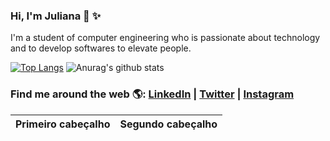 ### Hi, I'm Juliana 👋 :sparkles:

I'm a student of computer engineering who is passionate about technology and to develop softwares to elevate people.

[![Top Langs](https://github-readme-stats.vercel.app/api/top-langs/?username=julianaibiapina&layout=compact&count_private=true)](https://github.com/anuraghazra/github-readme-stats) ![Anurag's github stats](https://github-readme-stats.vercel.app/api?username=julianaibiapina&hide=prs,issues,contribs&count_private=true&show_icons=true)


### Find me around the web 🌎: <a href="https://www.linkedin.com/in/julianaibiapina/">LinkedIn</a> | <a href="https://twitter.com/Ju_Ibiapina">Twitter</a> | <a href="https://www.instagram.com/juliana_ibiapina/">Instagram</a>

| Primeiro cabeçalho  |  Segundo cabeçalho  |
| ------------------- | ------------------- |
<!-- LISTA DE EMOJIS
https://www.webfx.com/tools/emoji-cheat-sheet/
-->
